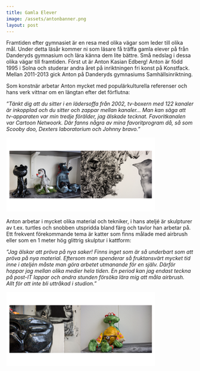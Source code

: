 ```yaml
---
title: Gamla Elever
image: /assets/antonbanner.png
layout: post
---
```

Framtiden efter gymnasiet är en resa med olika vägar som leder till olika mål. Under detta läsår kommer ni som läsare få träffa gamla elever på från Danderyds gymnasium och lära känna dem lite bättre. Små nedslag i dessa olika vägar till framtiden. Först ut är Anton Kasian Edberg!
Anton är född 1995 i Solna och studerar andra året på inriktningen fri konst på Konstfack. Mellan 2011-2013 gick Anton på Danderyds gymnasiums Samhällsinriktning. 

Som konstnär arbetar Anton mycket med populärkulturella referenser och hans verk vittnar om en längtan efter det förflutna:

<i>”Tänkt dig att du sitter i en lädersoffa från 2002, tv-boxern med 122 kanaler är inkopplad och du sitter och zappar mellan kanaler...
Man kan säga att tv-apparaten var min tredje förälder, jag älskade tecknat. 
Favoritkanalen var Cartoon Netwoork. Där fanns några av mina favoritprogram då, så som Scooby doo, Dexters laboratorium  och Johnny bravo.”</i>

<img src="/assets/text1.png" alt="anton1" style="width:400px;height:200px;">

Anton arbetar i mycket olika material och tekniker, i hans ateljé är skulpturer av t.ex. turtles och snobben utspridda bland färg och tavlor han arbetar på. 
Ett frekvent förekommande tema är katter som finns målade med airbrush eller som en 1 meter hög glittrig skulptur i kattform:

<i>”Jag älskar att pröva på nya saker! Finns inget som är så underbart som att pröva på nya material. Eftersom man spenderar så fruktansvärt mycket tid inne i ateljén måste man göra arbetet utmanande för en själv. 
Därför hoppar jag mellan olika medier hela tiden. En period kan jag endast teckna på post-IT lappar och andra stunden försöka lära mig att måla airbrush. Allt för att inte bli uttråkad i studion.”</i>

<img src="/assets/text6.png" alt="anton3" style="width:400px;height:200px;"> 

